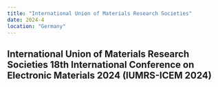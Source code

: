 ```yaml
---
title: "International Union of Materials Research Societies"
date: 2024-4
location: "Germany"
---
```

International Union of Materials Research Societies 18th International Conference on Electronic Materials 2024 (IUMRS-ICEM 2024)                 
---
